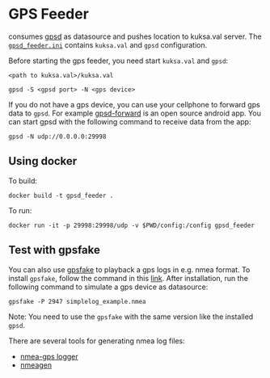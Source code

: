 # GPS Feeder
consumes [gpsd](https://gpsd.gitlab.io/gpsd/) as datasource and pushes location to kuksa.val server.
The [`gpsd_feeder.ini`](./gpsd_feeder.ini) contains `kuksa.val` and `gpsd` configuration.

Before starting the gps feeder, you need start `kuksa.val` and `gpsd`:
```
<path to kuksa.val>/kuksa.val

gpsd -S <gpsd port> -N <gps device>
```

If you do not have a gps device, you can use your cellphone to forward gps data to `gpsd`. For example [gpsd-forward](https://github.com/tiagoshibata/Android-GPSd-Forwarder) is an open source android app. You can start gpsd with the following command to receive data from the app:

```
gpsd -N udp://0.0.0.0:29998
```
## Using docker
To build:
```
docker build -t gpsd_feeder .
```

To run:
```
docker run -it -p 29998:29998/udp -v $PWD/config:/config gpsd_feeder
```


## Test with gpsfake
You can also use [gpsfake](https://gpsd.gitlab.io/gpsd/gpsfake.html) to playback a gps logs in e.g. nmea format.
To install `gpsfake`, follow the command in this [link](https://command-not-found.com/gpsfake).
After installation, run the following command to simulate a gps device as datasource:
```
gpsfake -P 2947 simplelog_example.nmea
```
Note: You need to use the `gpsfake` with the same version like the installed `gpsd`.

There are several tools for generating nmea log files:
- [nmea-gps logger](https://www.npmjs.com/package/nmea-gps-logger)
- [nmeagen](https://nmeagen.org/)
